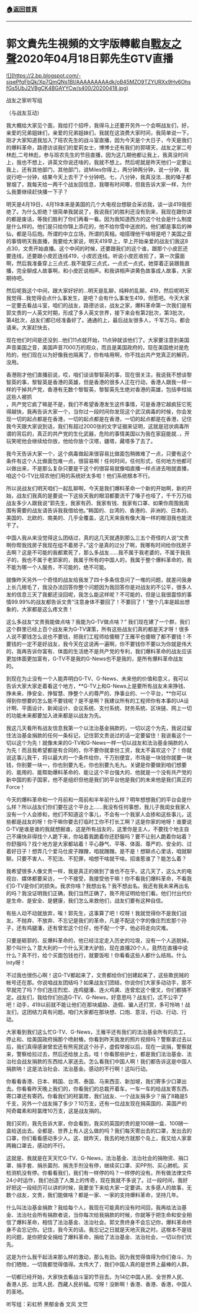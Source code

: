 ###  [:house:返回首頁](https://github.com/ourhimalayas/txt)
---

# 郭文貴先生視頻的文字版轉載自[戰友之聲](http://littleantvoice.blogspot.com)**2020年04月18日郭先生GTV直播**





[!\[\](https://2.bp.blogspot.com/-sisePfgFbQk/Xp7QmQNs1BI/AAAAAAAAAdk/oB45MZO9TZYURXx9Hv6OhsfGs5UbJ2VBgCK4BGAYYCw/s400/20200418.jpg)](http://2.bp.blogspot.com/-sisePfgFbQk/Xp7QmQNs1BI/AAAAAAAAAdk/oB45MZO9TZYURXx9Hv6OhsfGs5UbJ2VBgCK4BGAYYCw/s1600/20200418.jpg)



战友之家听写组



（与战友互动）

我大概给大家见个面，我给打个招呼，我得马上还要开另外一个会啊战友们，好，亲爱的兄弟姐妹们，亲爱的兄弟姐妹们，我就在这浪费大家时间，我简单说一下，刚才大家知道我加入了班农先生的战斗室直播，因为今天是个大日子，今天是我们的爆料革命，路德访谈我们的爱莉女士，博博士还有我们的郭啸天，战友之家二号林彪,二号林彪，参与班农先生的节目直播，因为这几期他都让我上，我真没时间上，我也不想上，讲英文你说还啥的，我就不想上。然后呢就是昨天他们一定要让我上，还有其他部门，其他部门，说Miles你得上，两分钟两分钟，说一分钟，我说行吧一分钟，结果今天上去干了十分钟吧。七，八分钟，我真没法…我的嗓子都冒烟了，我每天给一两千个战友回信息，我哪有时间哪，但我告诉大家一样，为什么我要继续赶快播一下子？

明天是4月19日，4月19本来是美国的几个大电视台想联合采访我，谈一谈419我拒绝了。为什么拒绝？很简单我就说了，我说我们的胜利还没有到来，我现在跟你讲的都是废话，等我们胜利了你们再看一看。因为我知道西方的这个社会是什么制度是什么样的。他们是只给你锦上添花的，他不给你雪中送炭的。他们都是事后的神仙，都是马后炮。所谓的中立立场，所谓的真相。咱搭理他干啥呀是吧？美国之音的事情明天我直播，我要给大家说，明天419早上，早上开始亲爱的战友们我这8点30，文贵开始直播。这个中间的时候，还要跟我们的这个谁，跟那个小皮匠还要连线，还要跟小皮匠连线419，小皮匠连线。听说小皮匠收拾了，第一次露面啊，然后我准备穿上三点式..我不能穿三点式，一点式一点式，她穿着正装跟我直播，完全聊成人故事啊，和小皮匠说相声。和我讲相声讲黄色故事成人故事，大家期待吧。

然后呢我这个中间，跟大家好好的…明天是乱聊，纯粹的乱聊。419，然后呢明天我觉得…我觉得会点什么事发生，是吧？会有什么事发生419，但愿吧。今天大家一定要去看战斗室，咱们的战友，路德访谈，战友之家，爆料革命第一次我们是有郭文贵的一人英文时期，形成了多人英文世界，接下来会有第2批次，第3批次，第4批次，战友们都已经准备好了。通通的上，最后战友很多人，千军万马，都会请来。大家赶快去，

现在他们时间是还没到…他们11点就开始，11点钟就该他们了。大家要注意到美国声音美国之音，美国声音7000万的观众，而且是美国政府的，现在美国绝对是危险的，他们现在以为好像我也隔离了，你有啥用啊，你不找出共产党真正的解药，没用。

香港刚才他们直播前说，哎，咱们谈谈黎智英的事，现在很关注，我说我不想谈黎智英的事，黎智英是香港的英雄，但是香港的很多人正在行动，香港人跟我一样一样的干掉共产党，香港有无数个黎智英，黎智英先生绝对香港的英雄，包括李柱铭这些人被抓<br>，共产党它疯了嘛是不是，我们不希望香港发生这件事情，可是香港它越疯狂它死得越快，我再告诉大家一个，当你过一段时间你发现这个武汉病毒的时候，你会发现一切的起点都是在香港，一切的起点都是在香港，一切的起点都是在香港，记住我今天跟大家说到话，我们有超过2000张的文字证据来证明，这就是冠状病毒所谓的背后的，真正的共产党的生化武器，危险的事情美国以为我在家庭能就..，开玩笑呢他会继续给你放，他给你放个汉塔，疆塔，藏塔多了去了。

我今天告诉大家一个，这个病毒做起来很容易比做面包稍微难了一点，只要有这个条件有这个人比做面包难一点，很容易啊！任何时间，任何形式，任何地方他都可以做出来，不是那么复杂只要是干这个的很容易就像咱直播一样点进去啪就直播，咱这个G-TV比班农他们用的系统好太多啦！他们系统根本不行。

所以说战友们明天咱们一起乱聊啊，今天是我们爆料革命一个新的开始啊，新的开始，战友们我真的是要说一下这些天我的眼泪都要流干了嗓子也哑了，千千万万给战友多少人跟我说“郭先生，我家有药、我家有钱、我家有口罩、如果你周围我周围有需要的战友请告诉我我借给他。”韩国的、台湾的、香港的、非洲的、日本的、美国的、北欧的、南美的、几乎全覆盖，这几天来我有像大海一样的眼泪我也能流干了。

中国人我从来没觉得这么团结过，真的这几天就遇到那么三五个奇怪的人说“文贵啊你帮我找房子我现在组不着房子。”这个是真的过分了啊，我哪有时间给你找房子去啊？这是不可能的我都累死了，那么多战友……我不属于我老婆的，不属于我孩子的，我也不属于老郭家的，我属于所有的中国人的，我属于整个爆料革命的，我不能为哪一个人服务，不可能的，绝不可能。

就像昨天另外一个奇怪的战友给我发了四十多条信息问了一堆的问题，就差问我身上长几根毛了，我没办法回答你整个问题因为我回答你是对战友的不公平，很多人发的信息三天了我都还没回呢，我怎么能这样呢？不可能的，但是让我很震惊的事情99.99%的战友都告诉文贵“注意身体不要回了！不要回了！”整个几率是超出想象的，大家都是这么疼文贵！

这么多战友“文贵我能做点啥？我能为G-TV做点啥？” 我们现在建了一个群，我们这个群里已经上百个战友来为G-TV谋策，所有这些战友们真的都是天才呀！很多人说不要钱怎么说也不要钱，把我们工程师给傻眼了王雁平也傻眼了都不要钱！不要钱的一定不是好战友，我今天在这说再一遍啊，你不要钱你不要以为你就是伟大的，我再告诉你富有、体面的生活绝不是共产党的专利，我们爆料革命的战友应该更加体面更加富有，G-TV不是我的G-News也不是我的，是所有爆料革命战友的。

到现在为止没有一个人能弄明白G-TV、G-News、未来他的价值和意义，我可以告诉大家大家走着看这个地方，**G-TV上和G-News上是要所有战友未来挣钱、挣未来、挣安全、挣智慧、挣整个人的尊严的、挣事业的、一个平台，**你可以得到你想要的怎么能不要钱呢？是不是啊？我建议所有的工程师你有本事的UA设计啊、平面设计、新闻设计、会议系统、支付系统、财务系统、区块链、网上一切的功能未来都要加入进来都是以战友为先。

我这几天看所有战友信息我第一个以法治基金捐款的，一切以这个为先，我说过留住法治基金捐款的任何一条标记，记住郭文贵说过的话一定要留住！我说看这个一切以这个为先！就像未来的G-TV和G-News一样一切以战友和法治基金捐款的人为先！而且我希望都是有合同的，你不要你就拿份工资，我太不喜欢这个了！你就说这事儿我干，将以最大的一个条件给你，千万别便宜，市场是一块钱你就要一块钱，你别要一块一，你也别要九毛，你也别要九毛九。关键是你要做到咱们想要的、能用的、能帮助爆料革命的、能让这个平台强大的、他就是一个没有共产党的新中国的影子国家，他不是组织但他是我们的平台他是我们的未来他是我们真正的Force！

今天的爆料革命和一个月前和一周前和半年前什么样？明年想想我们的平台会是什么样？所以战友们你们要在这个平台上……我没有任何事想，我儿子我闺女我家人没有一个人会掺和，他们不知道这个事儿，不会有一个我家人会掺和这些事儿，这些都是战友的呀！你干嘛你要去打临时工你不打长工啊？这是你家的地呀！谁要说G-TV是谁是谁的我就想掘谁，这是所有战友的，这里你是主人，不要找个地主自己不痛快非得找个人跪下来，你站着我跪着你还舒服吗？要不让别人跪着你站着？你舒服吗？找个地方是大家都站着！平心静气、平等、体面、尊严的、安全的、过着好日子！想弄几个爱马仕皮子蹭蹭，咱就蹭蹭。是不是！想聊点心里话，咱就聊聊。只要不害人、不犯法、不犯罪，咱想干啥就干啥。招谁惹谁了？能怎么着？

我希望很多人像文贵一样，我是真正的做到了谁也不在乎。这几天了，这么大的电视台、媒体都要采访，一个不接受，我接受他干嘛！你不看我们爆料革命，不看我们G-TV是你们的损失。我求你啥？我想出名？我不想出名。我还有我未来再出名的吗？我没证明我们正确，我们当然正确了，我不用证明给他们看。他们付出代价是生命、是安全、是健康，我们怎么来救他们，战友们要有这种自信。

有些人动不动就放弃，唉！郭先生，这事算了吧！哎呀！我就觉得你不是我们战友。不抛弃、不放弃、不忘记是我们的革命，凡是不配这个字的像庄烈宏那个孙子，还有鸡腿潘，还有曾宏这个烂仔，他不配一个字，他必将走向灾难。

只要是砸郭的、反爆料革命的，他已经注定走入历史的垃圾，没有一个人逃脱掉。那个叫什么？意大利的一个什么天津大驴脸，现在直播20个人，竟然在直播中说什么？真不行，给个买面包钱也行，就要饭啦！你看看这些人都什么结局。什么Inty呀！

不过我也很伤心啊！这G-TV都起来了，文贵都给你们创建起来了，这些欺民贼的帐号还在那。你说咱战友团结吗？如果战友们团结，你说你们大家多动动手，那不早就完了吗？你们连庄烈宏、连鸡腿潘、连火鸡龚、连曾宏这个傻叉，你们都搞不定。战友们，我给你们创造G-TV、G-News，好意思吗？战友们，忒不公平了吧！动手，419以前就不能让他们在那块威胁、造假、骗人还打赏，多可怜呐！战友们，这团结力真有问题。咱们大家都在那块想、口炮、意淫，行动、行动、行动。

大家看到我们这么忙G-TV、G-News，王雁平还有我们的法治基金所有的员工，停止和、给美国政府捐那个喷射桶，你看到昨天我发的照片视频吗？警察拿过去以后，我们真得感谢曾宏还有熊宪民这个孙子，虚假举报以后，现在一说捐，警察就来，警察给拉过去，然后还给放上去。哇！你看那些护士，都是我们法治基金、法治社会战友捐款的东西给人家送去。怎么看我们中国人啊！我们都告诉这是中国人捐款呐！这是法治社会、法治基金。感动的不行啊！这叫行动。

你看看香港、日本、韩国、台湾、泰国、马来西亚、新加坡，我们寄多少口罩出去。你看看昨天晚上我们的，你看我们的总裁开着车，一车一车的给战友寄东西、寄口罩还有寄药。你看我们的羟氯喹，我们战友、一个战友捐多少？捐了8箱是5千支，另外一个战友捐了多少？10万支，还有一位战友现在捐英国的、英国产的阿奇霉素和羟氯喹10万支，这是战友捐的。

我们买的，我先告诉大家，你会看到，我买的英国的贵的是100磅一盒、100磅一盒给送出去。全都是、世界上有人这么做的吗？我们每天寄出去的口罩，发出去的口罩，你们看看感动多少人。这、就昨天，我去的地方就那个岛上，我又给人家拿两箱口罩去，感动的不行。

这就是、我就是在天天忙G-TV、G-News，法治基金、法治社会的捐物资、捐口罩、捐手套、捐杀菌剂、捐洗手剂没有停，继续买口罩、买PP剂、买心肺机、买检测机没有停。你看看我们，我们有一样停的吗？一样停的没有。所有做法律文件24小时运作，我们创造了人类上的传奇，现在我就不多说了。过一段时间，我好好把这一段经历可以讲的时候，我要坐下来给大家一定要讲。太多感人的故事，无数个战友，文贵，我们能做啥？都是一家、一家的支持爆料革命，坚持几年。

什么叫法治基金捐款？我给每个人，我现在可能真的没有时间回，我再给法治基金、法治社会所有捐款者说，当你每次给我捐款的时候，你就等于把生命和安全相信了爆料革命，相信了法治基金、法治社会。郭文贵终身不会忘记你，爆料革命终身不会忘记你。记住，我今天的话。我忘记之日就是天地灭我之时。这根本不是钱的问题，是你把安全捐给了爆料革命，捐给了法治基金、法治社会，一切以你们优先。

这是为什么我干起活来那么样的激动，那么有劲。因为我觉得值得为你们奋斗、为你们牺牲，一切我都觉得值得。太伟大了，我们中国人真的是世界上最棒的人群。

一切都已经开始，大家快去看战斗室的节目去。为14亿中国人民、全世界人民、香港人民、台湾人民、西藏人民祈福。哎呀！没断啊！香港、香港、香港，中国人的圣地。

听写组：彩虹桥 黑郁金香 文风 文竺